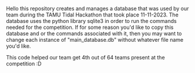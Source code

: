 Hello this repository creates and manages a database that was used by our team during the TAMU Tidal Hackathon that took place 11-11-2023.
The database uses the python library sqlite3 in order to run the commands needed for the competition.
If for some reason you'd like to copy this database and or the commands associated with it, then you may want to change each instance of "main_database.db" without whatever file name you'd like.

This code helped our team get 4th out of 64 teams present at the competition :D
